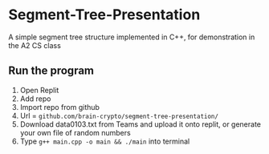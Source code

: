 # Segment-Tree-Presentation
A simple segment tree structure implemented in C++, for demonstration in the A2 CS class
## Run the program
1. Open Replit
2. Add repo
3. Import repo from github
4. Url = ```github.com/brain-crypto/segment-tree-presentation/```
5. Download data0103.txt from Teams and upload it onto replit, or generate your own file of random numbers
6. Type ```g++ main.cpp -o main && ./main``` into terminal
